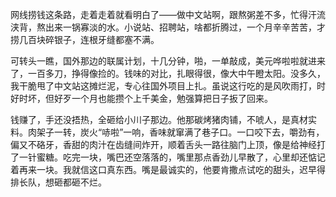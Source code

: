网线捞钱这条路，走着走着就看明白了——做中文站啊，跟熬粥差不多，忙得汗流浃背，熬出来一锅寡淡的水。小说站、招聘站，啥都折腾过，一个月辛辛苦苦，才捞几百块碎银子，连根牙缝都塞不满。

可转头一瞧，国外那边的联属计划，十几分钟，啪，一单敲成，美元哗啦啦就进来了，一百多刀，挣得像捡的。钱味的对比，扎眼得很，像大中午瞪太阳。没多久，我干脆甩了中文站这摊烂泥，专心往国外项目上扎。虽说这行吃的是风吹雨打，时好时坏，但好歹一个月也能攒个上千美金，勉强算把日子扳了回来。

钱赚了，手还没捂热，全砸给小川子那边。他那碳烤猪肉铺，不唬人，是真材实料。肉架子一转，炭火“哧啦”一响，香味就窜满了巷子口。一口咬下去，嚼劲有，偏又不硌牙，香甜的肉汁在齿缝间炸开，顺着舌头一路往脑门上顶，像是给神经打了一针蜜糖。吃完一块，嘴巴还空落落的，嘴里那点香劲儿早散了，心里却还惦记着再来一块。我就信这口真东西。嘴是最诚实的，他要肯撒点试吃的甜头，迟早得排长队，想砸都砸不烂。


